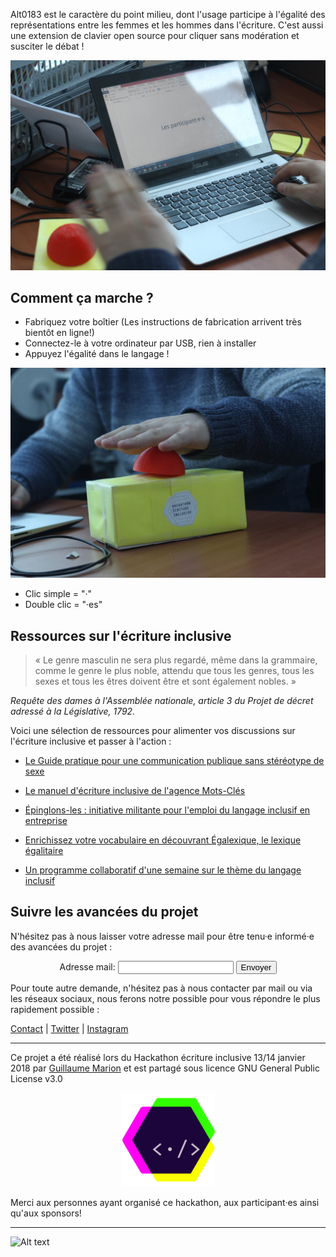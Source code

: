 Alt0183 est le caractère du point milieu, dont l'usage participe à l'égalité des représentations entre les femmes et les hommes dans l'écriture. C'est aussi une extension de clavier open source pour cliquer sans modération et susciter le débat !

![Alt text](Docs/IMG/buzzer2.jpg)

## Comment ça marche ?

- Fabriquez votre boîtier (Les instructions de fabrication arrivent très bientôt en ligne!)
- Connectez-le à votre ordinateur par USB, rien à installer
- Appuyez l'égalité dans le langage !

![Alt text](Docs/IMG/buzzer.jpg)

- Clic simple = "·"
- Double clic = "·es"

## Ressources sur l'écriture inclusive

> « Le genre masculin ne sera plus regardé, même dans la grammaire, comme le genre le plus noble, attendu que tous les genres, tous les sexes et tous les êtres doivent être et sont également nobles. »  

*Requête des dames à l'Assemblée nationale, article 3 du Projet de décret adressé à la Législative, 1792.*

Voici une sélection de ressources pour alimenter vos discussions sur l'écriture inclusive et passer à l'action :

- [Le Guide pratique pour une communication publique sans stéréotype de sexe](http://www.haut-conseil-egalite.gouv.fr/stereotypes-et-roles-sociaux/zoom-sur/article/pour-une-communication-sans)

- [Le manuel d'écriture inclusive de l'agence Mots-Clés](http://www.ecriture-inclusive.fr/)

- [Épinglons-les : initiative militante pour l'emploi du langage inclusif en entreprise](https://epinglons-les.hotglue.me/?start.auto-20180114143251/)

- [Enrichissez votre vocabulaire en découvrant Égalexique, le lexique égalitaire](http://www.egalexique.com/)

- [Un programme collaboratif d'une semaine sur le thème du langage inclusif](http://semaineinclusive-hackecritureinclusive18.strikingly.com/)

## Suivre les avancées du projet

N'hésitez pas à nous laisser votre adresse mail pour être tenu·e informé·e des avancées du projet :

<script src="assets/js/jquery.min.js"></script>
<script type="text/javascript">var submitted=false;</script>
<script type="text/javascript">
$('#gform').on('submit', function(e) {
  $('#gform *').fadeOut(2000);
  $('#gform').prepend('Your submission has been processed...');
  });
</script>

<div style="text-align:center"><form name="gform" id="gform" enctype="text/plain" action="https://docs.google.com/forms/d/e/1FAIpQLSesBYaVCQM-NDpRlMn8QnpjHFccGZ0p6LW1I69tBJElzHB0rA/formResponse?" target="hidden_iframe" onsubmit="submitted=true;">
  Adresse mail:
  <input type="text" name="entry.119910746" id="entry.119910746">
  <!--Commentaire : <br>
  <input type="text" name="entry.383631987" id="entry.383631987"> -->
  <input type="submit" value="Envoyer">
</form>

<iframe name="hidden_iframe" id="hidden_iframe" style="display:none;" onload="if(submitted) {}"></iframe>
</div>

Pour toute autre demande, n'hésitez pas à nous contacter par mail ou via les réseaux sociaux, nous ferons notre possible pour vous répondre le plus rapidement possible :

[Contact](mailto:contact.alt0183@gmail.com) | [Twitter](https://twitter.com/Alt0183_) | [Instagram](https://www.instagram.com/Alt0183)


---

Ce projet a été réalisé lors du Hackathon écriture inclusive 13/14 janvier 2018 par [Guillaume Marion](https://github.com/guillaumemarion) et est partagé sous licence GNU General Public License v3.0

<div style="text-align:center"><a href="http://hackecritureinclusive.com/" rel="site hackathon ecriture inclusive"><img src ="Docs/IMG/HEI.png"/></a></div>

Merci aux personnes ayant organisé ce hackathon, aux participant·es ainsi qu'aux sponsors!

---

![Alt text](https://i.imgur.com/qoXCjTo.jpg)
